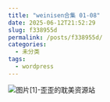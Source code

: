 ```yaml
---
title: "weinisen合集 01-08"
date: 2025-06-12T21:52:29
slug: f338955d
permalink: /posts/f338955d/
categories:
  - 未分类
tags:
  - wordpress
---
```


![图片[1]-歪歪的耽美资源站](/images/wp/f338955d-60c9a685.jpg)
